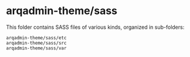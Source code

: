 # arqadmin-theme/sass

This folder contains SASS files of various kinds, organized in sub-folders:

    arqadmin-theme/sass/etc
    arqadmin-theme/sass/src
    arqadmin-theme/sass/var

